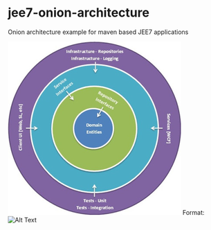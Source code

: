 # jee7-onion-architecture
Onion architecture example for maven based JEE7 applications

![GitHub Logo](/onion.png)
Format: ![Alt Text](url)
